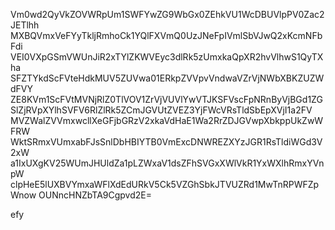 Vm0wd2QyVkZOVWRpUm1SWFYwZG9WbGx0ZEhkVU1WcDBUVlpPV0Zac2JETlhh
MXBQVmxVeFYyTkljRmhoCk1YQlFXVmQ0UzJNeFpIVmlSbVJwQ2xKcmNFbFdi
VEI0VXpGSmVWUnJiR2xTYlZKWVEyc3dlRk5zUmxkaQpXR2hvVlhwS1QyTXha
SFZTYkdScFVteHdkMUV5ZUVwa01ERkpZVVpvVndwaVZrVjNWbXBKZUZWdFVY
ZE8KVm1ScFVtMVNjRlZ0TlVOV1ZrVjVUVlYwVTJKSFVscFpNRnByVjBGd1ZG
SlZjRVpXYlhSVFV6RlZlRk5ZCmJGVUtZVEZ3YjFWcVRsTldSbEpXVjI1a2FV
MVZWalZVVmxwcllXeGFjbGRzV2xkaVdHaE1Wa2RrZDJGVwpXbkppUkZwWFRW
WktSRmxVUmxabFJsSnlDbHBIYTB0VmExcDNWREZXYzJGR1RsTldiWGd3V2xW
a1IxUXgKV25WUmJHUldZa1pLZWxaV1dsZFhSVGxXWlVkR1YxWXlhRmxYVnpW
clpHeE5lUXBVYmxaWFlXdEdURkV5Ck5VZGhSbkJTVUZRd1MwTnRPWFZpWnow
OUNncHNZbTA9Cgpvd2E=

efy